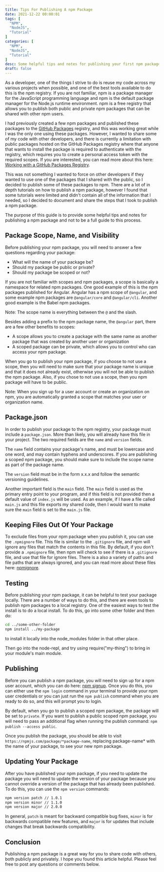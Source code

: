 ```yaml
---
title: Tips For Publishing A npm Package
date: 2021-12-22 00:00:01
tags: [
  "NPM",
  "NodeJS",
  "Tutorial"
]
categories: [
  "NPM",
  "NodeJS",
  "Tutorial"
]
desc: Some helpful tips and notes for publishing your first npm package.
draft: false
---
```


As a developer, one of the things I strive to do is reuse my code across my various projects when possible, and one of the best tools available to do this is the npm registry. If you are not familiar, npm is a package manager for the JavaScript programming language and npm is the default package manager for the Node.js runtime environment. npm is a free registry that allows you to publish both public and private npm packages that can be shared with other npm users.

I had previously created a few npm packages and published these packages to the [GitHub Packages](https://docs.github.com/en/packages) registry, and this was working great while I was the only one using these packages. However, I wanted to share some of my code with other developers, and there is currently a limitation with public packages hosted on the GitHub Packages registry where that anyone that wants to install the package is required to authenticate with the registry, which requires you to create a personal access token with the required scopes. If you are interested, you can read more about this here: [Working with a GitHub Packages Registry](https://docs.github.com/en/packages/working-with-a-github-packages-registry/working-with-the-npm-registry#authenticating-to-github-packages).

This was not something I wanted to force on other developers if they wanted to use one of the packages that I shared with the public, so I decided to publish some of these packages to npm. There are a lot of in depth tutorials on how to publish a npm package, however I found that some tutorials were limited and didn't contain all of the information that I needed, so I decided to document and share the steps that I took to publish a npm package.

The purpose of this guide is to provide some helpful tips and notes for publishing a npm package and not to be a full guide to this process.

## Package Scope, Name, and Visibility

Before publishing your npm package, you will need to answer a few questions regarding your package:

- What will the name of your package be?
- Should my package be public or private?
- Should my package be scoped or not?

If you are not familiar with scopes and npm packages, a scope is basically a namespace for related npm packages. One good example of this is the npm packages published for Angular. Angular has a npm scope of `@angular`, and some example npm packages are `@angular/core` and `@angular/cli`. Another good example is the Babel npm packages.

Note: The scope name is everything between the `@` and the slash.

Besides adding a prefix to the npm package name, the `@angular` part, there are a few other benefits to scopes:

- A scope allows you to create a package with the same name as another package that was created by another user or organization
- A scoped package can be private, which allows you to control who can access your npm package.

When you go to publish your npm package, if you choose to not use a scope, then you will need to make sure that your package name is unique and that it does not already exist, otherwise you will not be able to publish the npm package. Also, if you chose to not use a scope, then you npm package will have to be public.

Note: When you sign up for a user account or create an organization on npm, you are automatically granted a scope that matches your user or organization name.

## Package.json

In order to publish your package to the npm registry, your package must include a `package.json`. More than likely, you will already have this file in your project. The two required fields are the `name` and `version` fields.

The `name` field contains your package's name, and must be lowercase and one word, and may contain hyphens and underscores. If you are publishing a scoped npm package, you should make sure to include the scope name as part of the package name.

The `version` field must be in the form x.x.x and follow the semantic versioning guidelines.

Another important field is the `main` field. The `main` field is used as the primary entry point to your program, and if this field is not provided then a default value of `index.js` will be used. As an example, if I have a file called `main.js` and this file exports my shared code, then I would want to make sure the `main` field is set to the `main.js` file.

## Keeping Files Out Of Your Package

To exclude files from your npm package when you publish it, you can use the `.npmignore` file. This file is similar to the `.gitignore` file, and npm will ignore any files that match the contents in this file. By default, if you don't provide a `.npmignore` file, then npm will check to see if there is a `.gitignore` file, and use that file for ignore files. There is a also a variety of paths and file paths that are always ignored, and you can read more about these files here: [npmignore](https://docs.npmjs.com/cli/v8/using-npm/developers#testing-whether-your-npmignore-or-files-config-works).

## Testing

Before publishing your npm package, it can be helpful to test your package locally. There are a number of ways to do this, and there are even tools to publish npm packages to a local registry. One of the easiest ways to test the install is to do a local install. To do this, go into some other folder and then do:

```bash
cd ../some-other-folder
npm install ../my-package
```

to install it locally into the node_modules folder in that other place.

Then go into the node-repl, and try using require("my-thing") to bring in your module's main module.

## Publishing

Before you can publish a npm package, you will need to sign up for a npm user account, which you can do here: [npm signup](https://www.npmjs.com/signup). Once you do this, you can either use the `npm login` command in your terminal to provide your npm user credentials or you can just run the `npm publish` command when you are ready to do so, and this will prompt you to login.

By default, when you go to publish a scoped npm package, the package will be set to `private`. If you want to publish a public scoped npm package, you will need to pass an additional flag when running the publish command: `npm publish --access public`.

Once you publish the package, you should be able to visit `https://npmjs.com/package/*package-name`, replacing package-name* with the name of your package, to see your new npm package.

## Updating Your Package

After you have published your npm package, if you need to update the package you will need to update the version of your package because you cannot override a version of the package that has already been published. To do this, you can use the `npm version` commands:

```bash
npm version patch // 1.0.1
npm version minor // 1.1.0
npm version major // 2.0.0
```

In general, `patch` is meant for backward compatible bug fixes, `minor` is for backwards compatible new features, and `major` is for updates that include changes that break backwards compatibility.

## Conclusion

Publishing a npm package is a great way for you to share code with others, both publicly and privately. I hope you found this article helpful. Please feel free to post any questions or comments below.
